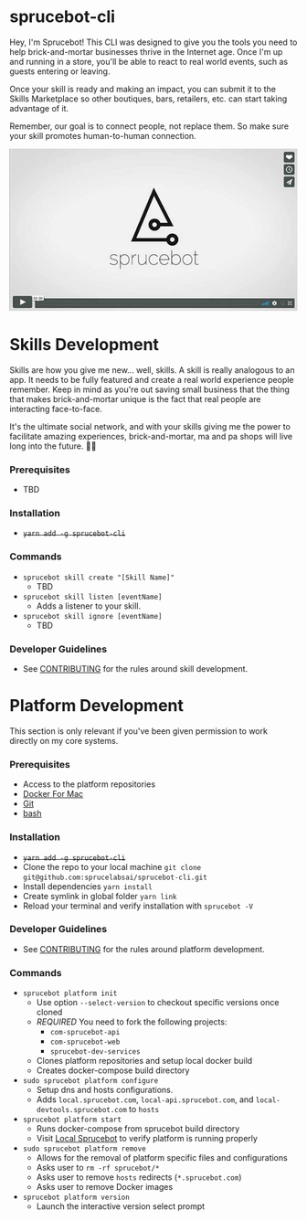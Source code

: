 # sprucebot-cli
Hey, I'm Sprucebot! This CLI was designed to give you the tools you need
to help brick-and-mortar businesses thrive in the Internet age. Once I'm
up and running in a store, you'll be able to react to real world events, such
as guests entering or leaving.

Once your skill is ready and making an impact, you can submit it to the
Skills Marketplace so other boutiques, bars, retailers, etc. can start
taking advantage of it.

Remember, our goal is to connect people, not replace them. So make
sure your skill promotes human-to-human connection.

[![Watch Vignette 1](images/video-poster.jpg?raw=true)](https://vimeo.com/196923365)


# Skills Development
Skills are how you give me new... well, skills. A skill is really analogous to
an app. It needs to be fully featured and create a real world experience people remember.
Keep in mind as you're out saving small business that the thing that makes
brick-and-mortar unique is the fact that real people are interacting face-to-face.

It's the ultimate social network, and with your skills giving me the power to
facilitate amazing experiences, brick-and-mortar, ma and pa shops will live long into the future. 🌲🤖

### Prerequisites
* TBD

### Installation
* ~~`yarn add -g sprucebot-cli`~~

### Commands

* `sprucebot skill create "[Skill Name]"`
  * TBD
* `sprucebot skill listen [eventName]`
  * Adds a listener to your skill.
* `sprucebot skill ignore [eventName]`
  * TBD

### Developer Guidelines
* See [CONTRIBUTING](https://github.com/sprucelabsai/sprucebot-cli/blob/dev/CONTRIBUTING.md) for the rules around skill development.

#  Platform Development
This section is only relevant if you've been given permission to work directly on my core systems.

### Prerequisites
* Access to the platform repositories
* [Docker For Mac](https://www.docker.com/docker-mac)
* [Git](https://git-scm.com)
* [bash](https://www.gnu.org/software/bash/)

### Installation
* ~~`yarn add -g sprucebot-cli`~~
* Clone the repo to your local machine `git clone git@github.com:sprucelabsai/sprucebot-cli.git`
* Install dependencies `yarn install`
* Create symlink in global folder `yarn link`
* Reload your terminal and verify installation with `sprucebot -V`

### Developer Guidelines
* See [CONTRIBUTING](https://github.com/sprucelabsai/sprucebot-cli/blob/dev/CONTRIBUTING.md) for the rules around platform development.

### Commands

* `sprucebot platform init`
  * Use option `--select-version` to checkout specific versions once cloned
  * *REQUIRED* You need to fork the following projects:
    * `com-sprucebot-api`
    * `com-sprucebot-web`
    * `sprucebot-dev-services`
  * Clones platform repositories and setup local docker build
  * Creates docker-compose build directory
* `sudo sprucebot platform configure`
  * Setup dns and hosts configurations.
  * Adds `local.sprucebot.com`, `local-api.sprucebot.com`, and `local-devtools.sprucebot.com` to `hosts`
* `sprucebot platform start`
  * Runs docker-compose from sprucebot build directory
  * Visit [Local Sprucebot](https://local.sprucebot.com) to verify platform is running properly
* `sudo sprucebot platform remove`
  * Allows for the removal of platform specific files and configurations
  * Asks user to `rm -rf sprucebot/*`
  * Asks user to remove `hosts` redirects (`*.sprucebot.com`)
  * Asks user to remove Docker images
* `sprucebot platform version`
  * Launch the interactive version select prompt